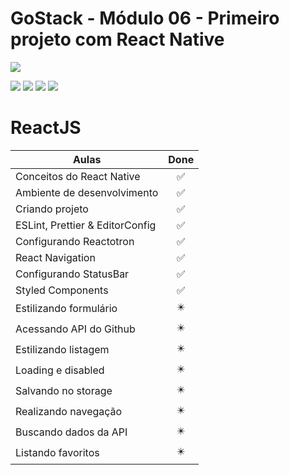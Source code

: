 # GoStack - Módulo 06 - Primeiro projeto com React Native

![](https://hotmart.s3.amazonaws.com/product_contents/5bfd4a97-5e39-4c99-a871-8d3e969769cc/Course_Image01_580x320.jpg)

![](https://img.shields.io/github/stars/newerton/gostack-modulo06.svg) ![](https://img.shields.io/github/forks/newerton/gostack-modulo06.svg) ![](https://img.shields.io/github/issues/newerton/gostack-modulo06.svg) ![](https://img.shields.io/github/license/newerton/gostack-modulo06.svg)

# ReactJS

| Aulas                           |            Done            |
| ------------------------------- | :------------------------: |
| Conceitos do React Native       |     :white_check_mark:     |
| Ambiente de desenvolvimento     |     :white_check_mark:     |
| Criando projeto                 |     :white_check_mark:     |
| ESLint, Prettier & EditorConfig |     :white_check_mark:     |
| Configurando Reactotron         |     :white_check_mark:     |
| React Navigation                |     :white_check_mark:     |
| Configurando StatusBar          |     :white_check_mark:     |
| Styled Components               |     :white_check_mark:     |
| Estilizando formulário          | :eight_pointed_black_star: |
| Acessando API do Github         | :eight_pointed_black_star: |
| Estilizando listagem            | :eight_pointed_black_star: |
| Loading e disabled              | :eight_pointed_black_star: |
| Salvando no storage             | :eight_pointed_black_star: |
| Realizando navegação            | :eight_pointed_black_star: |
| Buscando dados da API           | :eight_pointed_black_star: |
| Listando favoritos              | :eight_pointed_black_star: |
